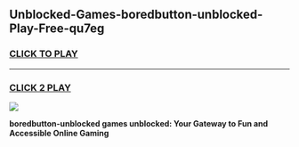 
## Unblocked-Games-boredbutton-unblocked-Play-Free-qu7eg
<h3>
<a href="https://premium76.site?title=boredbutton-unblocked&ref=23A">CLICK TO PLAY</a></h3>
<hr>

<h3>
<a href="https://premium76.site?title=boredbutton-unblocked&ref=23A">CLICK 2 PLAY</a>
  
</h3>

<a href="https://premium76.site?title=boredbutton-unblocked&ref=23A"><img src="https://clearcache.store/games.png"></a>


**boredbutton-unblocked games unblocked: Your Gateway to Fun and Accessible Online Gaming**

